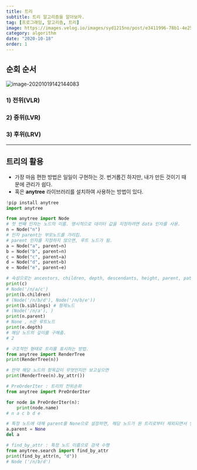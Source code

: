 ```yaml
---
title: 트리
subtitle: 트리 알고리즘을 알아보자.
tag: [프로그래밍, 알고리즘, 트리]
image: https://images.velog.io/images/syd1215no/post/e3411996-78b1-4e25-bd84-bd910878cfeb/image.png
category: algorithm
date: "2020-10-18"
order: 1
---
```


## 순회 순서

![image-20201019142144083](C:\Users\mh\Desktop\typora_images\image-20201019142144083.png)

### 1) 전위(VLR)

### 2) 중위(LVR)

### 3) 후위(LRV)

---

## 트리의 활용

- 가장 마음 편한 방법은 일일이 구현하는 것. 번거롭긴 하지만, 내가 만든 것이기 때문에 관리가 쉽다.
- 혹은 **anytree** 라이브러리를 설치하여 사용하는 방법이 있다.

```python
!pip install anytree
import anytree

from anytree import Node
# 첫 번째 인자는 노드의 이름. 명시적으로 데이터 값을 지정하려면 data 인자를 사용.
n = Node("n")
# 인자 parent는 부모노드를 가리킴.
# parent 인자를 지정하지 않으면, 루트 노드가 됨.
a = Node("a", parent=n)
b = Node("b", parent=n)
c = Node("c", parent=a)
d = Node("d", parent=b)
e = Node("e", parent=e)
```

```python
# 속성으로는 ancestors, children, depth, descendants, height, parent, path, siblings 등이 있다.
print(c)
# Node('/n/a/c')
print(b.children)
# (Node('/n/b/d'), Node('/n/b/e'))
print(b.siblings) # 형제노드
# (Node('/n/a'), )
print(n.parent)
# None , n은 루트노드
print(e.depth)
# 해당 노드의 깊이를 구해줌.
# 2
```

```python
# 구조적인 형태로 트리를 표시하는 방법.
from anytree import RenderTree
print(RenderTree(n))

# 만약 해당 노드의 항목값이 무엇인지만 보고싶으면
print(RenderTree(n).by_attr())
```

```python
# PreOrderIter : 트리의 전위순회
from anytree import PreOrderIter

for node in PreOrderIter(n):
	print(node.name)
# n a c b d e
```

```python
# 특정 노드에 대해 parent를 None으로 설정하면, 해당 노드가 원 트리로부터 제외되면서 별도의 트리로 간주됨.
a.parent = None
del a

# find_by_attr : 특정 노드 이름으로 검색 수행
from anytree.search import find_by_attr
print(find_by_attr(n, "d"))
# Node ('/n/b/d')
```
